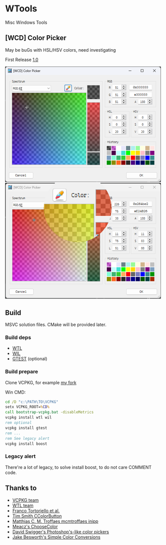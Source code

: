 # WTools
Misc Windows Tools

## [WCD] Color Picker
May be buGs with HSL/HSV colors, need investigating

First Release [1.0](https://github.com/wcdnail/wtools/releases/tag/WCPKR-1.0)

![WCPKRS1](wcd.color.picker/wcd.color.picker.png)
![WCPKRS2](wcd.color.picker/wcd.color.picker.mag.png)

## Build
MSVC solution files.
CMake will be provided later.

### Build deps
- [WTL](https://sourceforge.net/projects/wtl/)
- [WIL](https://github.com/microsoft/wil)
- [GTEST](https://github.com/google/googletest) (optional)

### Build prepare
Clone VCPKG, for example [my fork](https://github.com/wcdnail/wcpkg.git)

Win CMD:
```cmd
cd /D "c:\PATH\TO\VCPKG"
setx VCPKG_ROOT=%CD%
call bootstrap-vcpkg.bat -disableMetrics
vcpkg install wtl wil
rem optional
vcpkg install gtest
rem ...
rem See legacy alert
vcpkg install boost
```

### Legacy alert
There're a lot of legacy, to solve install boost, to do not care COMMENT code.

## Thanks to
- [VCPKG team](https://github.com/microsoft/vcpkg)
- [WTL team](https://sourceforge.net/projects/wtl/)
- [Franco Tortoriello et al.](https://gitlab.com/ftortoriello)
- [Tim Smith CColorButton](https://www.codeproject.com/Articles/2430/Color-Picker-for-WTL-with-XP-themes)
- [Matthias C. M. Troffaes mcmtroffaes inipp](https://github.com/mcmtroffaes/inipp)
- [Meacz's ChooseColor](https://github.com/meacz/ChooseColor.git)
- [David Swigger's Photoshop's-like color pickers](https://www.codeproject.com/Articles/2577/Xguiplus-A-set-of-Photoshop-s-like-color-pickers)
- [Jake Besworth's Simple Color Conversions](https://github.com/jakebesworth/Simple-Color-Conversions/blob/master/color.c)
